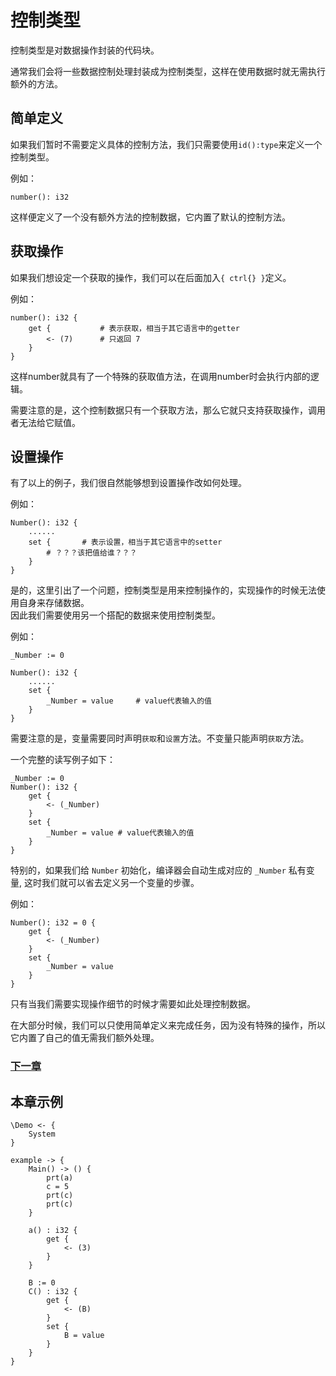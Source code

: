 # 控制类型
控制类型是对数据操作封装的代码块。

通常我们会将一些数据控制处理封装成为控制类型，这样在使用数据时就无需执行额外的方法。

## 简单定义
如果我们暂时不需要定义具体的控制方法，我们只需要使用`id():type`来定义一个控制类型。

例如：
```
number(): i32
```
这样便定义了一个没有额外方法的控制数据，它内置了默认的控制方法。

## 获取操作
如果我们想设定一个获取的操作，我们可以在后面加入`{ ctrl{} }`定义。

例如：
```
number(): i32 {
    get {           # 表示获取，相当于其它语言中的getter
        <- (7)      # 只返回 7
    }
}
```
这样number就具有了一个特殊的获取值方法，在调用number时会执行内部的逻辑。

需要注意的是，这个控制数据只有一个获取方法，那么它就只支持获取操作，调用者无法给它赋值。
## 设置操作
有了以上的例子，我们很自然能够想到设置操作改如何处理。

例如：
```
Number(): i32 {
    ......
    set {       # 表示设置，相当于其它语言中的setter
        # ？？？该把值给谁？？？
    }
}
```
是的，这里引出了一个问题，控制类型是用来控制操作的，实现操作的时候无法使用自身来存储数据。  
因此我们需要使用另一个搭配的数据来使用控制类型。

例如：
```
_Number := 0

Number(): i32 {
    ......
    set {
        _Number = value     # value代表输入的值
    }
}
```

需要注意的是，变量需要同时声明`获取`和`设置`方法。不变量只能声明`获取`方法。

一个完整的读写例子如下：
```
_Number := 0
Number(): i32 {
    get {
        <- (_Number)
    }
    set {
        _Number = value # value代表输入的值
    }
}
```

特别的，如果我们给 `Number` 初始化，编译器会自动生成对应的 `_Number` 私有变量, 这时我们就可以省去定义另一个变量的步骤。

例如：
```
Number(): i32 = 0 {
    get {
        <- (_Number)
    }
    set {
        _Number = value 
    }
}
```

只有当我们需要实现操作细节的时候才需要如此处理控制数据。

在大部分时候，我们可以只使用简单定义来完成任务，因为没有特殊的操作，所以它内置了自己的值无需我们额外处理。

### [下一章](protocol-type.md)

## 本章示例
```
\Demo <- {
    System
}

example -> {
    Main() -> () {
        prt(a)
        c = 5
        prt(c)
        prt(c)
    }

    a() : i32 {
        get { 
            <- (3) 
        }
    }

    B := 0
    C() : i32 {
        get { 
            <- (B) 
        }
        set { 
            B = value 
        }
    }
}
```